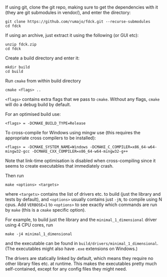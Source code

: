 If using git, clone the git repo, making sure to get the dependencies with it
(they are git submodules in vendor/), and enter the directory:
```
git clone https://github.com/rumajo/fdck.git --recurse-submodules
cd fdck
```

If using an archive, just extract it using the following (or GUI etc):
```
unzip fdck.zip
cd fdck
```

Create a build directory and enter it:
```
mkdir build
cd build
```

Run `cmake` from within build directory
```
cmake <flags> ..
```

`<flags>` contains extra flags that we pass to `cmake`. Without any flags, `cmake` will do a debug build by default.

For an optimised build use:
```
<flags> = -DCMAKE_BUILD_TYPE=Release
```

To cross-compile for Windows using mingw use (this requires the appropriate cross compilers to be installed):
```
<flags> = -DCMAKE_SYSTEM_NAME=Windows -DCMAKE_C_COMPILER=x86_64-w64-mingw32-gcc -DCMAKE_CXX_COMPILER=x86_64-w64-mingw32-g++
```

Note that link-time optimisation is disabled when cross-compiling since it seems to create executables that immediately crash.

Then run
```
make <options> <targets>
```

where `<targets>` contains the list of drivers etc. to build (just the library
and tests by default), and `<options>` usually contains just `-jN`, to compile
using N cpus. Add `VERBOSE=1` to `<options>` to see exactly which commands are
run by `make` (this is a `cmake` specific option).

For example, to build just the library and the `minimal_1_dimensional` driver
using 4 CPU cores, run
```
make -j4 minimal_1_dimensional
```
and the executable can be found in `build/drivers/minimal_1_dimensional`. (The
executables might also have `.exe` extensions on Windows.)

The drivers are statically linked by default, which means they require no other
library files etc. at runtime. This makes the executables pretty much
self-contained, except for any config files they might need.
